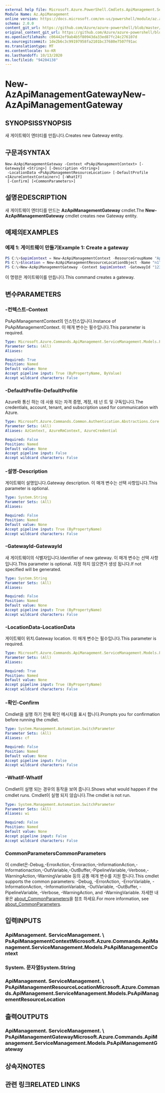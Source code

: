 ```yaml
---
external help file: Microsoft.Azure.PowerShell.Cmdlets.ApiManagement.ServiceManagement.dll-Help.xml
Module Name: Az.ApiManagement
online version: https://docs.microsoft.com/en-us/powershell/module/az.apimanagement/new-azapimanagementgateway
schema: 2.0.0
content_git_url: https://github.com/Azure/azure-powershell/blob/master/src/ApiManagement/ApiManagement/help/New-AzApiManagementGateway.md
original_content_git_url: https://github.com/Azure/azure-powershell/blob/master/src/ApiManagement/ApiManagement/help/New-AzApiManagementGateway.md
ms.openlocfilehash: c06442ef9ab4b5f80943da33ed87fc24c276107d
ms.sourcegitcommit: 1de2b6c3c99197958fa2101bc37680e7507f91ac
ms.translationtype: MT
ms.contentlocale: ko-KR
ms.lasthandoff: 10/13/2020
ms.locfileid: "94204138"
---
```

# <span data-ttu-id="83dc7-101">New-AzApiManagementGateway</span><span class="sxs-lookup"><span data-stu-id="83dc7-101">New-AzApiManagementGateway</span></span>

## <span data-ttu-id="83dc7-102">SYNOPSIS</span><span class="sxs-lookup"><span data-stu-id="83dc7-102">SYNOPSIS</span></span>
<span data-ttu-id="83dc7-103">새 게이트웨이 엔터티를 만듭니다.</span><span class="sxs-lookup"><span data-stu-id="83dc7-103">Creates new Gateway entity.</span></span>

## <span data-ttu-id="83dc7-104">구문과</span><span class="sxs-lookup"><span data-stu-id="83dc7-104">SYNTAX</span></span>

```
New-AzApiManagementGateway -Context <PsApiManagementContext> [-GatewayId <String>] [-Description <String>]
 -LocationData <PsApiManagementResourceLocation> [-DefaultProfile <IAzureContextContainer>] [-WhatIf]
 [-Confirm] [<CommonParameters>]
```

## <span data-ttu-id="83dc7-105">설명은</span><span class="sxs-lookup"><span data-stu-id="83dc7-105">DESCRIPTION</span></span>
<span data-ttu-id="83dc7-106">새 게이트웨이 엔터티를 만드는 **AzApiManagementGateway** cmdlet.</span><span class="sxs-lookup"><span data-stu-id="83dc7-106">The **New-AzApiManagementGateway** cmdlet creates new Gateway entity.</span></span>

## <span data-ttu-id="83dc7-107">예제의</span><span class="sxs-lookup"><span data-stu-id="83dc7-107">EXAMPLES</span></span>

### <span data-ttu-id="83dc7-108">예제 1: 게이트웨이 만들기</span><span class="sxs-lookup"><span data-stu-id="83dc7-108">Example 1: Create a gateway</span></span>
```powershell
PS C:\>$apimContext = New-AzApiManagementContext -ResourceGroupName "Api-Default-WestUS" -ServiceName "contoso"
PS C:\>$location = New-AzApiManagementResourceLocationObject -Name "n1" -City "c1" -District "d1" -CountryOrRegion "r1"
PS C:\>New-AzApiManagementGateway -Context $apimContext -GatewayId "123" -Description "desc" -LocationData $location
```

<span data-ttu-id="83dc7-109">이 명령은 게이트웨이를 만듭니다.</span><span class="sxs-lookup"><span data-stu-id="83dc7-109">This command creates a gateway.</span></span>

## <span data-ttu-id="83dc7-110">변수</span><span class="sxs-lookup"><span data-stu-id="83dc7-110">PARAMETERS</span></span>

### <span data-ttu-id="83dc7-111">-컨텍스트</span><span class="sxs-lookup"><span data-stu-id="83dc7-111">-Context</span></span>
<span data-ttu-id="83dc7-112">PsApiManagementContext의 인스턴스입니다.</span><span class="sxs-lookup"><span data-stu-id="83dc7-112">Instance of PsApiManagementContext.</span></span>
<span data-ttu-id="83dc7-113">이 매개 변수는 필수입니다.</span><span class="sxs-lookup"><span data-stu-id="83dc7-113">This parameter is required.</span></span>

```yaml
Type: Microsoft.Azure.Commands.ApiManagement.ServiceManagement.Models.PsApiManagementContext
Parameter Sets: (All)
Aliases:

Required: True
Position: Named
Default value: None
Accept pipeline input: True (ByPropertyName, ByValue)
Accept wildcard characters: False
```

### <span data-ttu-id="83dc7-114">-DefaultProfile</span><span class="sxs-lookup"><span data-stu-id="83dc7-114">-DefaultProfile</span></span>
<span data-ttu-id="83dc7-115">Azure와 통신 하는 데 사용 되는 자격 증명, 계정, 테 넌 트 및 구독입니다.</span><span class="sxs-lookup"><span data-stu-id="83dc7-115">The credentials, account, tenant, and subscription used for communication with Azure.</span></span>

```yaml
Type: Microsoft.Azure.Commands.Common.Authentication.Abstractions.Core.IAzureContextContainer
Parameter Sets: (All)
Aliases: AzContext, AzureRmContext, AzureCredential

Required: False
Position: Named
Default value: None
Accept pipeline input: False
Accept wildcard characters: False
```

### <span data-ttu-id="83dc7-116">-설명</span><span class="sxs-lookup"><span data-stu-id="83dc7-116">-Description</span></span>
<span data-ttu-id="83dc7-117">게이트웨이 설명입니다.</span><span class="sxs-lookup"><span data-stu-id="83dc7-117">Gateway description.</span></span>
<span data-ttu-id="83dc7-118">이 매개 변수는 선택 사항입니다.</span><span class="sxs-lookup"><span data-stu-id="83dc7-118">This parameter is optional.</span></span>

```yaml
Type: System.String
Parameter Sets: (All)
Aliases:

Required: False
Position: Named
Default value: None
Accept pipeline input: True (ByPropertyName)
Accept wildcard characters: False
```

### <span data-ttu-id="83dc7-119">-GatewayId</span><span class="sxs-lookup"><span data-stu-id="83dc7-119">-GatewayId</span></span>
<span data-ttu-id="83dc7-120">새 게이트웨이의 식별자입니다.</span><span class="sxs-lookup"><span data-stu-id="83dc7-120">Identifier of new gateway.</span></span>
<span data-ttu-id="83dc7-121">이 매개 변수는 선택 사항입니다.</span><span class="sxs-lookup"><span data-stu-id="83dc7-121">This parameter is optional.</span></span>
<span data-ttu-id="83dc7-122">지정 하지 않으면가 생성 됩니다.</span><span class="sxs-lookup"><span data-stu-id="83dc7-122">If not specified will be generated.</span></span>

```yaml
Type: System.String
Parameter Sets: (All)
Aliases:

Required: False
Position: Named
Default value: None
Accept pipeline input: True (ByPropertyName)
Accept wildcard characters: False
```

### <span data-ttu-id="83dc7-123">-LocationData</span><span class="sxs-lookup"><span data-stu-id="83dc7-123">-LocationData</span></span>
<span data-ttu-id="83dc7-124">게이트웨이 위치.</span><span class="sxs-lookup"><span data-stu-id="83dc7-124">Gateway location.</span></span>
<span data-ttu-id="83dc7-125">이 매개 변수는 필수입니다.</span><span class="sxs-lookup"><span data-stu-id="83dc7-125">This parameter is required.</span></span>

```yaml
Type: Microsoft.Azure.Commands.ApiManagement.ServiceManagement.Models.PsApiManagementResourceLocation
Parameter Sets: (All)
Aliases:

Required: True
Position: Named
Default value: None
Accept pipeline input: True (ByPropertyName)
Accept wildcard characters: False
```

### <span data-ttu-id="83dc7-126">-확인</span><span class="sxs-lookup"><span data-stu-id="83dc7-126">-Confirm</span></span>
<span data-ttu-id="83dc7-127">Cmdlet을 실행 하기 전에 확인 메시지를 표시 합니다.</span><span class="sxs-lookup"><span data-stu-id="83dc7-127">Prompts you for confirmation before running the cmdlet.</span></span>

```yaml
Type: System.Management.Automation.SwitchParameter
Parameter Sets: (All)
Aliases: cf

Required: False
Position: Named
Default value: None
Accept pipeline input: False
Accept wildcard characters: False
```

### <span data-ttu-id="83dc7-128">-WhatIf</span><span class="sxs-lookup"><span data-stu-id="83dc7-128">-WhatIf</span></span>
<span data-ttu-id="83dc7-129">Cmdlet이 실행 되는 경우의 동작을 보여 줍니다.</span><span class="sxs-lookup"><span data-stu-id="83dc7-129">Shows what would happen if the cmdlet runs.</span></span> <span data-ttu-id="83dc7-130">Cmdlet이 실행 되지 않습니다.</span><span class="sxs-lookup"><span data-stu-id="83dc7-130">The cmdlet is not run.</span></span>

```yaml
Type: System.Management.Automation.SwitchParameter
Parameter Sets: (All)
Aliases: wi

Required: False
Position: Named
Default value: None
Accept pipeline input: False
Accept wildcard characters: False
```

### <span data-ttu-id="83dc7-131">CommonParameters</span><span class="sxs-lookup"><span data-stu-id="83dc7-131">CommonParameters</span></span>
<span data-ttu-id="83dc7-132">이 cmdlet은-Debug,-ErrorAction,-Erroraction,-InformationAction,-Informationaction,-OutVariable,-OutBuffer,-PipelineVariable,-Verbose,-WarningAction,-WarningVariable 등의 공통 매개 변수를 지원 합니다.</span><span class="sxs-lookup"><span data-stu-id="83dc7-132">This cmdlet supports the common parameters: -Debug, -ErrorAction, -ErrorVariable, -InformationAction, -InformationVariable, -OutVariable, -OutBuffer, -PipelineVariable, -Verbose, -WarningAction, and -WarningVariable.</span></span> <span data-ttu-id="83dc7-133">자세한 내용은 [about_CommonParameters](http://go.microsoft.com/fwlink/?LinkID=113216)을 참조 하세요.</span><span class="sxs-lookup"><span data-stu-id="83dc7-133">For more information, see [about_CommonParameters](http://go.microsoft.com/fwlink/?LinkID=113216).</span></span>

## <span data-ttu-id="83dc7-134">입력</span><span class="sxs-lookup"><span data-stu-id="83dc7-134">INPUTS</span></span>

### <span data-ttu-id="83dc7-135">ApiManagement. ServiceManagement. \ PsApiManagementContext</span><span class="sxs-lookup"><span data-stu-id="83dc7-135">Microsoft.Azure.Commands.ApiManagement.ServiceManagement.Models.PsApiManagementContext</span></span>

### <span data-ttu-id="83dc7-136">System. 문자열</span><span class="sxs-lookup"><span data-stu-id="83dc7-136">System.String</span></span>

### <span data-ttu-id="83dc7-137">ApiManagement. ServiceManagement. \ PsApiManagementResourceLocation</span><span class="sxs-lookup"><span data-stu-id="83dc7-137">Microsoft.Azure.Commands.ApiManagement.ServiceManagement.Models.PsApiManagementResourceLocation</span></span>

## <span data-ttu-id="83dc7-138">출력</span><span class="sxs-lookup"><span data-stu-id="83dc7-138">OUTPUTS</span></span>

### <span data-ttu-id="83dc7-139">ApiManagement. ServiceManagement. \ PsApiManagementGateway</span><span class="sxs-lookup"><span data-stu-id="83dc7-139">Microsoft.Azure.Commands.ApiManagement.ServiceManagement.Models.PsApiManagementGateway</span></span>

## <span data-ttu-id="83dc7-140">상속자</span><span class="sxs-lookup"><span data-stu-id="83dc7-140">NOTES</span></span>

## <span data-ttu-id="83dc7-141">관련 링크</span><span class="sxs-lookup"><span data-stu-id="83dc7-141">RELATED LINKS</span></span>
